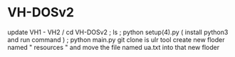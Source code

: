 # VH-DOSv2
update VH1 - VH2 / cd VH-DOSv2  ; ls ; python setup(4).py ( install python3 and run command )  ; python main.py
 git clone is ulr tool create new floder named " resources " and move the file named ua.txt into that new floder
